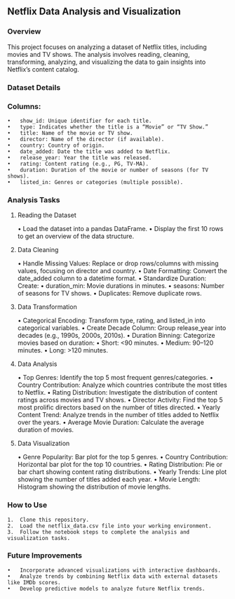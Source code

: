 ## Netflix Data Analysis and Visualization

### Overview

This project focuses on analyzing a dataset of Netflix titles, including movies and TV shows. The analysis involves reading, cleaning, transforming, analyzing, and visualizing the data to gain insights into Netflix’s content catalog.

### Dataset Details

### Columns:

	•	show_id: Unique identifier for each title.
	•	type: Indicates whether the title is a “Movie” or “TV Show.”
	•	title: Name of the movie or TV show.
	•	director: Name of the director (if available).
	•	country: Country of origin.
	•	date_added: Date the title was added to Netflix.
	•	release_year: Year the title was released.
	•	rating: Content rating (e.g., PG, TV-MA).
	•	duration: Duration of the movie or number of seasons (for TV shows).
	•	listed_in: Genres or categories (multiple possible).

### Analysis Tasks

1. Reading the Dataset

	•	Load the dataset into a pandas DataFrame.
	•	Display the first 10 rows to get an overview of the data structure.

2. Data Cleaning

	•	Handle Missing Values: Replace or drop rows/columns with missing values, focusing on director and country.
	•	Date Formatting: Convert the date_added column to a datetime format.
	•	Standardize Duration: Create:
	•	duration_min: Movie durations in minutes.
	•	seasons: Number of seasons for TV shows.
	•	Duplicates: Remove duplicate rows.

3. Data Transformation

	•	Categorical Encoding: Transform type, rating, and listed_in into categorical variables.
	•	Create Decade Column: Group release_year into decades (e.g., 1990s, 2000s, 2010s).
	•	Duration Binning: Categorize movies based on duration:
	•	Short: <90 minutes.
	•	Medium: 90–120 minutes.
	•	Long: >120 minutes.

4. Data Analysis

	•	Top Genres: Identify the top 5 most frequent genres/categories.
	•	Country Contribution: Analyze which countries contribute the most titles to Netflix.
	•	Rating Distribution: Investigate the distribution of content ratings across movies and TV shows.
	•	Director Activity: Find the top 5 most prolific directors based on the number of titles directed.
	•	Yearly Content Trend: Analyze trends in the number of titles added to Netflix over the years.
	•	Average Movie Duration: Calculate the average duration of movies.

5. Data Visualization

	•	Genre Popularity: Bar plot for the top 5 genres.
	•	Country Contribution: Horizontal bar plot for the top 10 countries.
	•	Rating Distribution: Pie or bar chart showing content rating distributions.
	•	Yearly Trends: Line plot showing the number of titles added each year.
	•	Movie Length: Histogram showing the distribution of movie lengths.

### How to Use

	1.	Clone this repository.
	2.	Load the netflix_data.csv file into your working environment.
	3.	Follow the notebook steps to complete the analysis and visualization tasks.

### Future Improvements

	•	Incorporate advanced visualizations with interactive dashboards.
	•	Analyze trends by combining Netflix data with external datasets like IMDb scores.
	•	Develop predictive models to analyze future Netflix trends.
